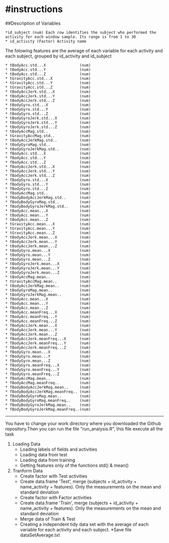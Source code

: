#instructions
=======

##Description of Variables
	
	*id_subject (num) Each row identifies the subject who performed the activity for each window sample. Its range is from 1 to 30
	* id_activity (Factor) Activity name  

The folowing features are the average of each variable for each activity and each subject, grouped by id_activity and id_subject

	* tBodyAcc.std...X               (num)
	* tBodyAcc.std...Y               (num)
	* tBodyAcc.std...Z               (num)
	* tGravityAcc.std...X            (num) 
	* tGravityAcc.std...Y            (num) 
	* tGravityAcc.std...Z            (num) 
	* tBodyAccJerk.std...X           (num) 
	* tBodyAccJerk.std...Y           (num) 
	* tBodyAccJerk.std...Z           (num) 
	* tBodyGyro.std...X              (num) 
	* tBodyGyro.std...Y              (num) 
	* tBodyGyro.std...Z              (num) 
	* tBodyGyroJerk.std...X          (num) 
	* tBodyGyroJerk.std...Y          (num) 
	* tBodyGyroJerk.std...Z          (num) 
	* tBodyAccMag.std..              (num) 
	* tGravityAccMag.std..           (num) 
	* tBodyAccJerkMag.std..          (num) 
	* tBodyGyroMag.std..             (num) 
	* tBodyGyroJerkMag.std..         (num) 
	* fBodyAcc.std...X               (num)  
	* fBodyAcc.std...Y               (num)  
	* fBodyAcc.std...Z               (num)  
	* fBodyAccJerk.std...X           (num)  
	* fBodyAccJerk.std...Y           (num)  
	* fBodyAccJerk.std...Z           (num)  
	* fBodyGyro.std...X              (num)  
	* fBodyGyro.std...Y              (num)  
	* fBodyGyro.std...Z              (num)  
	* fBodyAccMag.std..              (num)  
	* fBodyBodyAccJerkMag.std..      (num)  
	* fBodyBodyGyroMag.std..         (num)  
	* fBodyBodyGyroJerkMag.std..     (num)  
	* tBodyAcc.mean...X              (num)  
	* tBodyAcc.mean...Y              (num)  
	* tBodyAcc.mean...Z              (num)  
	* tGravityAcc.mean...X           (num)  
	* tGravityAcc.mean...Y           (num)  
	* tGravityAcc.mean...Z           (num)  
	* tBodyAccJerk.mean...X          (num)  
	* tBodyAccJerk.mean...Y          (num)  
	* tBodyAccJerk.mean...Z          (num)  
	* tBodyGyro.mean...X             (num)  
	* tBodyGyro.mean...Y             (num)  
	* tBodyGyro.mean...Z             (num)  
	* tBodyGyroJerk.mean...X         (num)  
	* tBodyGyroJerk.mean...Y         (num)  
	* tBodyGyroJerk.mean...Z         (num)  
	* tBodyAccMag.mean..             (num)  
	* tGravityAccMag.mean..          (num)  
	* tBodyAccJerkMag.mean..         (num)  
	* tBodyGyroMag.mean..            (num)  
	* tBodyGyroJerkMag.mean..        (num)  
	* fBodyAcc.mean...X              (num)  
	* fBodyAcc.mean...Y              (num)  
	* fBodyAcc.mean...Z              (num)  
	* fBodyAcc.meanFreq...X          (num)  
	* fBodyAcc.meanFreq...Y          (num)  
	* fBodyAcc.meanFreq...Z          (num)  
	* fBodyAccJerk.mean...X          (num)  
	* fBodyAccJerk.mean...Y          (num)  
	* fBodyAccJerk.mean...Z          (num)  
	* fBodyAccJerk.meanFreq...X      (num)  
	* fBodyAccJerk.meanFreq...Y      (num)  
	* fBodyAccJerk.meanFreq...Z      (num)  
	* fBodyGyro.mean...X             (num)  
	* fBodyGyro.mean...Y             (num)  
	* fBodyGyro.mean...Z             (num)  
	* fBodyGyro.meanFreq...X         (num)  
	* fBodyGyro.meanFreq...Y         (num)  
	* fBodyGyro.meanFreq...Z         (num)  
	* fBodyAccMag.mean..             (num)  
	* fBodyAccMag.meanFreq..         (num)  
	* fBodyBodyAccJerkMag.mean..     (num)  
	* fBodyBodyAccJerkMag.meanFreq.. (num)  
	* fBodyBodyGyroMag.mean..        (num)  
	* fBodyBodyGyroMag.meanFreq..    (num)  
	* fBodyBodyGyroJerkMag.mean..    (num)  
	* fBodyBodyGyroJerkMag.meanFreq..(num)  

---

You have to change your work directory where you downloaded the Github repository.Then you can run the file "run_analysis.R", this file execute all the task 
1. Loading Data 
	* Loading labels of fields and activities
	* Loading data from test
	* Loading data from training 
	* Getting features only of the functions std() & mean()
2. Tranform Data
	* Create factor with Test activities
	* Create data.frame 'Test', merge (subjects + id_activity + name_activity + features). Only the measurements on the mean and standard deviation     
	* Create factor with Factor activities
	* Create data.frame 'Train', merge (subjects + id_activity + name_activity + features).  Only the measurements on the mean and standard deviation
	* Merge data of Train & Test
	* Creating a independent tidy data set with the average of each variable for each activity and each subject.
	*Save file dataSetAverage.txt